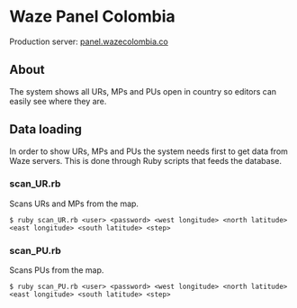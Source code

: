 # Waze Panel Colombia #

Production server: [panel.wazecolombia.co](http://panel.wazecolombia.co)

## About ##

The system shows all URs, MPs and PUs open in country so editors can easily see where they are.

## Data loading ##

In order to show URs, MPs and PUs the system needs first to get data from Waze servers. This is done
through Ruby scripts that feeds the database.

### scan_UR.rb ###
Scans URs and MPs from the map.

```
$ ruby scan_UR.rb <user> <password> <west longitude> <north latitude> <east longitude> <south latitude> <step>
```

### scan_PU.rb ###
Scans PUs from the map.

```
$ ruby scan_PU.rb <user> <password> <west longitude> <north latitude> <east longitude> <south latitude> <step>
```
